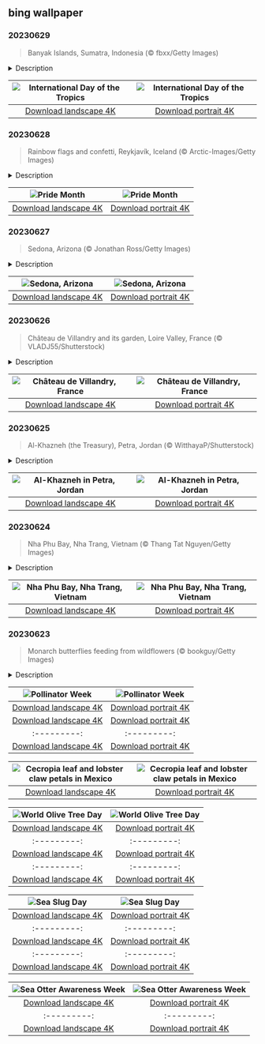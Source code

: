 ## bing wallpaper

### 20230629

> Banyak Islands, Sumatra, Indonesia (© fbxx/Getty Images)

<details>
<summary>Description</summary>

> On the International Day of the Tropics, we are in the Banyak Islands of Indonesia, a group of more than 70 islands, most of which are uninhabited and unnamed. The Banyak Islands offer miles of pristine sandy beaches, lush green trees, and clear waters as far as the eyes can see. This tropical paradise also boasts some great surfing and snorkeling spots and draws millions of visitors a year.
> 
> But the tropics, roughly defined as the area above and below the equator between the Tropic of Cancer and Tropic of Capricorn, face various challenges including climate change, urbanization, and high levels of poverty. They also make up approximately one-third of the Earth’s landmass and are home to about 40% of the world’s population. On June 29, International Day of the Tropics celebrates the uniqueness and biodiversity of the tropics, while highlighting their challenges and progress made to address them.
> 
> 

</details>

| ![International Day of the Tropics](https://cn.bing.com/th?id=OHR.BanyakIslands_EN-US2426505225_UHD.jpg&pid=hp&w=400&h=224&rs=1&c=4) | ![International Day of the Tropics](https://cn.bing.com/th?id=OHR.BanyakIslands_EN-US2426505225_1080x1920.jpg&pid=hp&w=155&h=315&rs=1&c=4) |
|:---------:|:---------:|
| [Download landscape 4K](https://cn.bing.com/th?id=OHR.BanyakIslands_EN-US2426505225_UHD.jpg) | [Download portrait 4K](https://cn.bing.com/th?id=OHR.BanyakIslands_EN-US2426505225_1080x1920.jpg) |

### 20230628

> Rainbow flags and confetti, Reykjavík, Iceland (© Arctic-Images/Getty Images)

<details>
<summary>Description</summary>

> On June 28, 1969, protests erupted over a police raid at the Stonewall Inn, a gay bar in Greenwich Village in New York. This watershed moment—at a time when homosexuality was still illegal in most US states—launched an era of activism and resistance that would transform into a celebration of LGBTQIA+ love and pride. Today, Pride Month is observed in the United States and in dozens of countries around the world. Taking place every June, the month-long celebration of LGBTQIA+ communities also highlights their struggles and achievements. The goal of Pride is to promote the acceptance of love in all its forms, so that LGBTQIA+ communities have the respect, dignity, and equality they deserve.
> 
> 
> 
> 

</details>

| ![Pride Month](https://cn.bing.com/th?id=OHR.PrideIceland_EN-US2263138010_UHD.jpg&pid=hp&w=400&h=224&rs=1&c=4) | ![Pride Month](https://cn.bing.com/th?id=OHR.PrideIceland_EN-US2263138010_1080x1920.jpg&pid=hp&w=155&h=315&rs=1&c=4) |
|:---------:|:---------:|
| [Download landscape 4K](https://cn.bing.com/th?id=OHR.PrideIceland_EN-US2263138010_UHD.jpg) | [Download portrait 4K](https://cn.bing.com/th?id=OHR.PrideIceland_EN-US2263138010_1080x1920.jpg) |

### 20230627

> Sedona, Arizona (© Jonathan Ross/Getty Images)

<details>
<summary>Description</summary>

> Stunning sandstone cliffs rise from the desert floor amid spectacular scenery here in Sedona, Arizona, also known as Red Rock Country. Adventure enthusiasts come to enjoy the beautiful trails that dot the region, which is also steeped in Native American history. The earliest settlers are believed to have been the Ancestral Puebloans, who inhabited the area around 1,400 years ago. Without any written history, most of the information about these ancient people comes from the archaeological ruins that remain, including cliff dwellings built under overhangs in the area's red sandstone rocks. Other Native American groups came to the area such as the Hakataya, the Hohokam, the Sinagua, and the modern-day tribes that live in Arizona today, the Tonto Apache and the Yavapai.
> 
> 
> 
> 

</details>

| ![Sedona, Arizona](https://cn.bing.com/th?id=OHR.SedonaSunset_EN-US2192383635_UHD.jpg&pid=hp&w=400&h=224&rs=1&c=4) | ![Sedona, Arizona](https://cn.bing.com/th?id=OHR.SedonaSunset_EN-US2192383635_1080x1920.jpg&pid=hp&w=155&h=315&rs=1&c=4) |
|:---------:|:---------:|
| [Download landscape 4K](https://cn.bing.com/th?id=OHR.SedonaSunset_EN-US2192383635_UHD.jpg) | [Download portrait 4K](https://cn.bing.com/th?id=OHR.SedonaSunset_EN-US2192383635_1080x1920.jpg) |

### 20230626

> Château de Villandry and its garden, Loire Valley, France (© VLADJ55/Shutterstock)

<details>
<summary>Description</summary>

> The Château de Villandry in France is renowned for its exquisite gardens that are considered a masterpiece of Renaissance horticulture. The gardens, which are divided into sections, feature geometric patterns, vibrant flowerbeds, serene water elements, and meticulously trimmed hedges. Each section has its own theme, ranging from ornamental to practical, and is bursting with a stunning blend of colors and textures. The château's gardens showcase the harmonious relationship between architecture and nature. Stunning gardens have surrounded the château since it was built in 1532, but their appearance changed drastically over the centuries. After Joachim Carvallo acquired the estate, he spent 10 years from 1918 reinventing and restoring the Renaissance formal gardens. Other elements have been added in the decades since and the gardens continue to captivate visitors to this day.
> 
> 
> 
> 

</details>

| ![Château de Villandry, France](https://cn.bing.com/th?id=OHR.VillandryGarden_EN-US2096198100_UHD.jpg&pid=hp&w=400&h=224&rs=1&c=4) | ![Château de Villandry, France](https://cn.bing.com/th?id=OHR.VillandryGarden_EN-US2096198100_1080x1920.jpg&pid=hp&w=155&h=315&rs=1&c=4) |
|:---------:|:---------:|
| [Download landscape 4K](https://cn.bing.com/th?id=OHR.VillandryGarden_EN-US2096198100_UHD.jpg) | [Download portrait 4K](https://cn.bing.com/th?id=OHR.VillandryGarden_EN-US2096198100_1080x1920.jpg) |

### 20230625

> Al-Khazneh (the Treasury), Petra, Jordan (© WitthayaP/Shutterstock)

<details>
<summary>Description</summary>

> Welcome to the ancient temple of Al-Khazneh in the desert city of Petra, Jordan. Carved out of a single sandstone rock about 2,000 years ago by the Nabataean people, it is believed to have been a mausoleum for King Aretas IV. Standing 141 feet tall, its massive doorway is framed with towering columns and intricate carvings. It is the most recognizable structure of this 'rose city' of temples and tombs carved from pink sandstone.
> 
> The Nabataeans, the original inhabitants of Petra, were skilled architects who built an impressive network of cisterns and water channels here. Once a thriving center, Petra is thought to have been largely abandoned around the 8th century and was 'lost' to the Western world until the 19th century. Only the Bedouin people, who lived in the surrounding desert, knew of it, and it is they who are thought to have named it Al-Khazneh, believing it contained treasures.
> 
> 

</details>

| ![Al-Khazneh in Petra, Jordan](https://cn.bing.com/th?id=OHR.PetraTreasury_EN-US1981994011_UHD.jpg&pid=hp&w=400&h=224&rs=1&c=4) | ![Al-Khazneh in Petra, Jordan](https://cn.bing.com/th?id=OHR.PetraTreasury_EN-US1981994011_1080x1920.jpg&pid=hp&w=155&h=315&rs=1&c=4) |
|:---------:|:---------:|
| [Download landscape 4K](https://cn.bing.com/th?id=OHR.PetraTreasury_EN-US1981994011_UHD.jpg) | [Download portrait 4K](https://cn.bing.com/th?id=OHR.PetraTreasury_EN-US1981994011_1080x1920.jpg) |

### 20230624

> Nha Phu Bay, Nha Trang, Vietnam (© Thang Tat Nguyen/Getty Images)

<details>
<summary>Description</summary>

> Nha Phu Bay is a hidden treasure near the Vietnamese city of Nha Trang. Visitors from all over the world come here to snorkel, go island hopping, savor delicious seafood, and enjoy water sports. Hon Mun Island in Nha Trang Bay is the site of Vietnam's only official marine reserve. Here you can explore coral reefs teeming with fish, including snakeheads and cyprinids. Among the bay's popular attractions are Monkey Island which, as the name suggests, is home to gray-haired and red-faced monkeys, and Orchid Island, which boasts a great variety of orchid species.
> 
> 
> 
> 

</details>

| ![Nha Phu Bay, Nha Trang, Vietnam](https://cn.bing.com/th?id=OHR.NhaTrang_EN-US1821500559_UHD.jpg&pid=hp&w=400&h=224&rs=1&c=4) | ![Nha Phu Bay, Nha Trang, Vietnam](https://cn.bing.com/th?id=OHR.NhaTrang_EN-US1821500559_1080x1920.jpg&pid=hp&w=155&h=315&rs=1&c=4) |
|:---------:|:---------:|
| [Download landscape 4K](https://cn.bing.com/th?id=OHR.NhaTrang_EN-US1821500559_UHD.jpg) | [Download portrait 4K](https://cn.bing.com/th?id=OHR.NhaTrang_EN-US1821500559_1080x1920.jpg) |

### 20230623

> Monarch butterflies feeding from wildflowers (© bookguy/Getty Images)

<details>
<summary>Description</summary>

> It's lunch time for these beautiful monarch butterflies, which like to feed on clusters of colorful wildflowers. While they dine out on nectar, they get a light dusting of pollen, which is then spread to other flowers they land on. This process is pollination, transferring pollen from the male part of a flower to the female part, and is crucial for growing many of our fruits and vegetables. It improves the quality and quantity of crops and increases harvest yields. Nearly $20 billion of goods are produced in the US alone each year, because of pollination.
> 
> Pollinators are a critical part of food systems and ecosystems, but their numbers have declined due to various threats including loss of habitats, pesticides, and climate change. Pollinator Week, held in June each year, aims to raise awareness of pollinators and what we can do to protect them. You can mark the week by avoiding using pesticides and creating a pollinator-friendly habitat for butterflies, bees, and other pollinators, helping them continue to play their essential role in plant reproduction.
> 
> 

</details>

| ![Pollinator Week](https://cn.bing.com/th?id=OHR.PollinatorMonarch_EN-US1506878789_UHD.jpg&pid=hp&w=400&h=224&rs=1&c=4) | ![Pollinator Week](https://cn.bing.com/th?id=OHR.PollinatorMonarch_EN-US1506878789_1080x1920.jpg&pid=hp&w=155&h=315&rs=1&c=4) |
|:---------:|:---------:|
| [Download landscape 4K](https://cn.bing.com/th?id=OHR.PollinatorMonarch_EN-US1506878789_UHD.jpg) | [Download portrait 4K](https://cn.bing.com/th?id=OHR.PollinatorMonarch_EN-US1506878789_1080x1920.jpg) |D.jpg) | [Download portrait 4K](https://cn.bing.com/th?id=OHR.PeruAmazon_EN-US1428483038_1080x1920.jpg) |--:|:---------:|
| [Download landscape 4K](https://cn.bing.com/th?id=OHR.StonehengeSalisbury_EN-US1337618356_UHD.jpg) | [Download portrait 4K](https://cn.bing.com/th?id=OHR.StonehengeSalisbury_EN-US1337618356_1080x1920.jpg) | | [Download portrait 4K](https://cn.bing.com/th?id=OHR.EagleTree_EN-US8588984234_1080x1920.jpg) |d portrait 4K](https://cn.bing.com/th?id=OHR.SurfSanDiego_EN-US0761983664_1080x1920.jpg) |?id=OHR.CormorantBridge_EN-US1902862286_1080x1920.jpg) |om/th?id=OHR.AmericanWetlands_EN-US1844827155_1080x1920.jpg&pid=hp&w=155&h=315&rs=1&c=4) |
|:---------:|:---------:|
| [Download landscape 4K](https://cn.bing.com/th?id=OHR.AmericanWetlands_EN-US1844827155_UHD.jpg) | [Download portrait 4K](https://cn.bing.com/th?id=OHR.AmericanWetlands_EN-US1844827155_1080x1920.jpg) |9784_UHD.jpg) | [Download portrait 4K](https://cn.bing.com/th?id=OHR.RedPlanetDay_EN-US9693219784_1080x1920.jpg) |r claw is often cultivated as an ornamental plant for tropical gardens. Gardeners looking to attract birds love the Heliconia because its plentiful nectar draws hummingbirds to its downward-facing flowers. Those same flowers have special recognition in Bolivia as 'patujú,' the national flower, which appears on one of the country's flags.
> 
> 

</details>

| ![Cecropia leaf and lobster claw petals in Mexico](https://cn.bing.com/th?id=OHR.Cecropia_EN-US9602789937_UHD.jpg&pid=hp&w=400&h=224&rs=1&c=4) | ![Cecropia leaf and lobster claw petals in Mexico](https://cn.bing.com/th?id=OHR.Cecropia_EN-US9602789937_1080x1920.jpg&pid=hp&w=155&h=315&rs=1&c=4) |
|:---------:|:---------:|
| [Download landscape 4K](https://cn.bing.com/th?id=OHR.Cecropia_EN-US9602789937_UHD.jpg) | [Download portrait 4K](https://cn.bing.com/th?id=OHR.Cecropia_EN-US9602789937_1080x1920.jpg) |though olive trees do not grow very tall, usually no more than 30 feet, they live a very long time. One of the oldest known trees in the world, in Portugal, is believed to be 3,350 years old. Many live for millennia, their trunks growing thick and gnarled, and their branches bearing fruit century after century. As civilizations rise and fall around them, these hardy trees remain resilient and steadfast.
> 
> 

</details>

| ![World Olive Tree Day](https://cn.bing.com/th?id=OHR.OliveTreeDay_EN-US9460125670_UHD.jpg&pid=hp&w=400&h=224&rs=1&c=4) | ![World Olive Tree Day](https://cn.bing.com/th?id=OHR.OliveTreeDay_EN-US9460125670_1080x1920.jpg&pid=hp&w=155&h=315&rs=1&c=4) |
|:---------:|:---------:|
| [Download landscape 4K](https://cn.bing.com/th?id=OHR.OliveTreeDay_EN-US9460125670_UHD.jpg) | [Download portrait 4K](https://cn.bing.com/th?id=OHR.OliveTreeDay_EN-US9460125670_1080x1920.jpg) |pid=hp&w=155&h=315&rs=1&c=4) |
|:---------:|:---------:|
| [Download landscape 4K](https://cn.bing.com/th?id=OHR.MonksMound_EN-US9323884241_UHD.jpg) | [Download portrait 4K](https://cn.bing.com/th?id=OHR.MonksMound_EN-US9323884241_1080x1920.jpg) |](https://cn.bing.com/th?id=OHR.Calacas_EN-US6430903741_UHD.jpg) | [Download portrait 4K](https://cn.bing.com/th?id=OHR.Calacas_EN-US6430903741_1080x1920.jpg) |.com/th?id=OHR.SealRiver_EN-US6267835630_1080x1920.jpg&pid=hp&w=155&h=315&rs=1&c=4) |
|:---------:|:---------:|
| [Download landscape 4K](https://cn.bing.com/th?id=OHR.SealRiver_EN-US6267835630_UHD.jpg) | [Download portrait 4K](https://cn.bing.com/th?id=OHR.SealRiver_EN-US6267835630_1080x1920.jpg) |e a more fitting name. Someone call Terry.
> 
> 

</details>

| ![Sea Slug Day](https://cn.bing.com/th?id=OHR.SeaAngel_EN-US5531672696_UHD.jpg&pid=hp&w=400&h=224&rs=1&c=4) | ![Sea Slug Day](https://cn.bing.com/th?id=OHR.SeaAngel_EN-US5531672696_1080x1920.jpg&pid=hp&w=155&h=315&rs=1&c=4) |
|:---------:|:---------:|
| [Download landscape 4K](https://cn.bing.com/th?id=OHR.SeaAngel_EN-US5531672696_UHD.jpg) | [Download portrait 4K](https://cn.bing.com/th?id=OHR.SeaAngel_EN-US5531672696_1080x1920.jpg) |OHR.DarkSkyAcadia_EN-US6966527964_1080x1920.jpg) |.bing.com/th?id=OHR.GoldenJellyfish_EN-US6743816471_1080x1920.jpg&pid=hp&w=155&h=315&rs=1&c=4) |
|:---------:|:---------:|
| [Download landscape 4K](https://cn.bing.com/th?id=OHR.GoldenJellyfish_EN-US6743816471_UHD.jpg) | [Download portrait 4K](https://cn.bing.com/th?id=OHR.GoldenJellyfish_EN-US6743816471_1080x1920.jpg) |ng.com/th?id=OHR.LastDollarRoad_EN-US7923638318_UHD.jpg&pid=hp&w=400&h=224&rs=1&c=4) | ![First day of autumn](https://cn.bing.com/th?id=OHR.LastDollarRoad_EN-US7923638318_1080x1920.jpg&pid=hp&w=155&h=315&rs=1&c=4) |
|:---------:|:---------:|
| [Download landscape 4K](https://cn.bing.com/th?id=OHR.LastDollarRoad_EN-US7923638318_UHD.jpg) | [Download portrait 4K](https://cn.bing.com/th?id=OHR.LastDollarRoad_EN-US7923638318_1080x1920.jpg) |ppers who hunted otters to near extinction before they were protected by law. Although sea otter populations have rebounded, they are still considered endangered. Otters live along the Pacific Coast of North America, from California up to Alaska. Although they can walk on land, they almost never find the need or desire to, even when it's nap time. When they're ready for a snooze, they'll raft up, wrap themselves in a strand of kelp to keep them from drifting away, and recline on the world's biggest waterbed.

</details>

| ![Sea Otter Awareness Week](https://cn.bing.com/th?id=OHR.SitkaOtters_EN-US7714053956_UHD.jpg&pid=hp&w=400&h=224&rs=1&c=4) | ![Sea Otter Awareness Week](https://cn.bing.com/th?id=OHR.SitkaOtters_EN-US7714053956_1080x1920.jpg&pid=hp&w=155&h=315&rs=1&c=4) |
|:---------:|:---------:|
| [Download landscape 4K](https://cn.bing.com/th?id=OHR.SitkaOtters_EN-US7714053956_UHD.jpg) | [Download portrait 4K](https://cn.bing.com/th?id=OHR.SitkaOtters_EN-US7714053956_1080x1920.jpg) |oo_EN-US7569665443_UHD.jpg&pid=hp&w=400&h=224&rs=1&c=4) | ![World Bamboo Day](https://cn.bing.com/th?id=OHR.ArashiyamaBamboo_EN-US7569665443_1080x1920.jpg&pid=hp&w=155&h=315&rs=1&c=4) |
|:---------:|:---------:|
| [Download landscape 4K](https://cn.bing.com/th?id=OHR.ArashiyamaBamboo_EN-US7569665443_UHD.jpg) | [Download portrait 4K](https://cn.bing.com/th?id=OHR.ArashiyamaBamboo_EN-US7569665443_1080x1920.jpg) |
